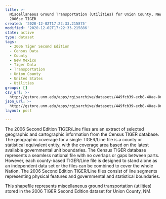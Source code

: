 ```yaml
---
title: >-
  Miscellaneous Ground Transportation (Utilities) for Union County, New Mexico,
  2006se TIGER
created: '2020-12-02T17:22:33.215875'
modified: '2020-12-02T17:22:33.215886'
state: active
type: dataset
tags:
  - 2006 Tiger Second Edition
  - Census Data
  - County
  - New Mexico
  - Tiger Data
  - Transportation
  - Union County
  - United States
  - Utilities
groups: []
csv_url: >-
  http://gstore.unm.edu/apps/rgisarchive/datasets/449fcb39-ecb8-48ae-8d75-dfa9db61eabf/tgr2006se_unio_lkc.derived.csv
json_url: >-
  http://gstore.unm.edu/apps/rgisarchive/datasets/449fcb39-ecb8-48ae-8d75-dfa9db61eabf/tgr2006se_unio_lkc.derived.json
layout: post

---
```

The 2006 Second Edition TIGER/Line files are an extract of selected geographic and cartographic information from the Census TIGER database.  The geographic coverage for a single TIGER/Line file is a county or statistical equivalent entity, with the coverage area based on the latest available governmental unit boundaries. The Census TIGER database represents a seamless national file with no overlaps or gaps between parts.  However, each county-based TIGER/Line file is designed to stand alone as an independent data set or the files can be combined to cover the whole Nation.  The 2006 Second Edition  TIGER/Line files consist of line segments representing physical features and governmental and statistical boundaries.  

This shapefile represents miscellaneous ground transportation (utilities) stored in the 2006 TIGER Second Edition dataset for Union County, NM.
